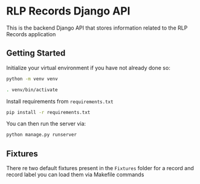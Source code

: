 # RLP Records Django API

This is the backend Django API that stores information related to the RLP Records application

## Getting Started
Initialize your virtual environment if you have not already done so:
```bash
python -m venv venv

. venv/bin/activate
```

Install requirements from `requirements.txt`

```bash
pip install -r requirements.txt
```

You can then run the server via:
```bash
python manage.py runserver
```

## Fixtures
There re two default fixtures present in the `Fixtures` folder  for a record and record label you can load them via Makefile commands

